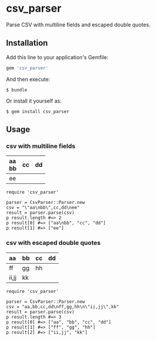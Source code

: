# csv_parser

Parse CSV with multiline fields and escaped double quotes.

## Installation

Add this line to your application's Gemfile:

```ruby
gem 'csv_parser'
```

And then execute:

    $ bundle

Or install it yourself as:

    $ gem install csv_parser

## Usage

### csv with multiline fields
|aa<br>bb|cc|dd|
|:--|:--|:--|
|ee|&nbsp;|&nbsp;|

```
require 'csv_parser'

parser = CsvParser::Parser.new
csv = "\"aa\nbb\",cc,dd\nee"
result = parser.parse(csv)
p result.length #=> 2
p result[0] #=> ["aa\nbb", "cc", "dd"]
p result[1] #=> ["ee"]
```

### csv with escaped double quotes
|aa|bb|cc|dd|
|:--|:--|:--|:--|
|ff|gg|hh|&nbsp;|
|ii,jj|kk|&nbsp;|&nbsp;|

```
require 'csv_parser'

parser = CsvParser::Parser.new
csv = "aa,bb,cc,dd\nff,gg,hh\n\"ii,jj\",kk"
result = parser.parse(csv)
p result.length #=> 3
p result[0] #=> ["aa", "bb", "cc", "dd"]
p result[1] #=> ["ff", "gg", "hh"]
p result[2] #=> ["ii,jj", "kk"]
```
